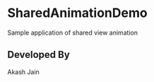 # SharedAnimationDemo


Sample application of shared view animation

Developed By
--------------------
Akash Jain
